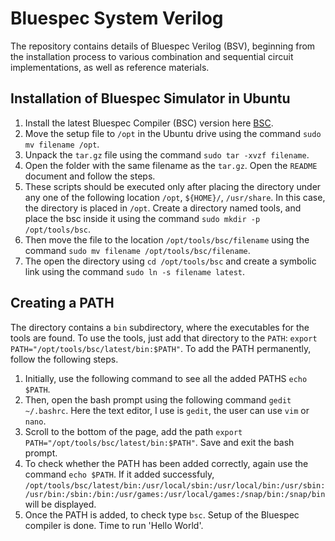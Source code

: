 # Bluespec System Verilog
The repository contains details of Bluespec Verilog (BSV), beginning from the installation process to various combination and sequential circuit implementations, as well as reference materials.

## Installation of Bluespec Simulator in Ubuntu
1. Install the latest Bluespec Compiler (BSC) version here [BSC](https://github.com/B-Lang-org/bsc/releases). 
2. Move the setup file to `/opt` in the Ubuntu drive using the command `sudo mv filename /opt`.
3. Unpack the `tar.gz` file using the command `sudo tar -xvzf filename`.
4. Open the folder with the same filename as the `tar.gz`. Open the `README` document and follow the steps.
5. These scripts should be executed only after placing the directory under any one of the following location `/opt`, `${HOME}/`, `/usr/share`. In this case, the directory is placed in `/opt`. Create a directory named tools, and place the bsc inside it using the command `sudo mkdir -p /opt/tools/bsc`.
6. Then move the file to the location `/opt/tools/bsc/filename` using the command `sudo mv filename /opt/tools/bsc/filename`.
7. The open the directory using `cd /opt/tools/bsc` and create a symbolic link using the command `sudo ln -s filename latest`.
## Creating a PATH
The directory contains a `bin` subdirectory, where the executables for the tools are found. To use the tools, just add that directory to the `PATH`: `export PATH="/opt/tools/bsc/latest/bin:$PATH"`.
To add the PATH permanently, follow the following steps.
1. Initially, use the following command to see all the added PATHS `echo $PATH`.
2. Then, open the bash prompt using the following command `gedit ~/.bashrc`. Here the text editor, I use is `gedit`, the user can use `vim` or `nano`.
3. Scroll to the bottom of the page, add the path `export PATH="/opt/tools/bsc/latest/bin:$PATH"`. Save and exit the bash prompt.
4. To check whether the PATH has been added correctly, again use the command `echo $PATH`. If it added successfuly, `/opt/tools/bsc/latest/bin:/usr/local/sbin:/usr/local/bin:/usr/sbin:/usr/bin:/sbin:/bin:/usr/games:/usr/local/games:/snap/bin:/snap/bin` will be displayed.
5. Once the PATH is added, to check type `bsc`. Setup of the Bluespec compiler is done. Time to run 'Hello World'.





